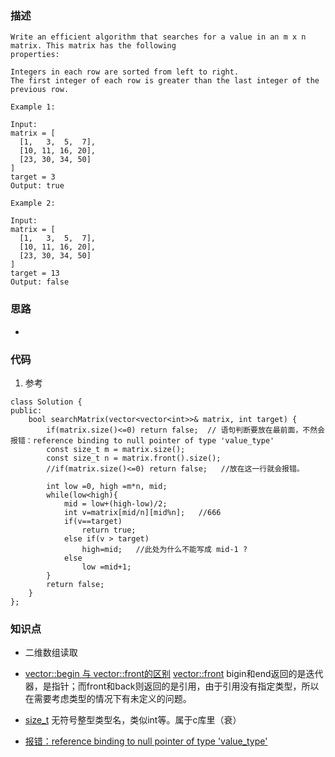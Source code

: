 ### 描述
```
Write an efficient algorithm that searches for a value in an m x n matrix. This matrix has the following 
properties:

Integers in each row are sorted from left to right.
The first integer of each row is greater than the last integer of the previous row.

Example 1:

Input:
matrix = [
  [1,   3,  5,  7],
  [10, 11, 16, 20],
  [23, 30, 34, 50]
]
target = 3
Output: true

Example 2:

Input:
matrix = [
  [1,   3,  5,  7],
  [10, 11, 16, 20],
  [23, 30, 34, 50]
]
target = 13
Output: false
```

### 思路
* 



### 代码
1. 参考
```
class Solution {
public:
    bool searchMatrix(vector<vector<int>>& matrix, int target) {
        if(matrix.size()<=0) return false;  // 语句判断要放在最前面，不然会报错：reference binding to null pointer of type 'value_type'
        const size_t m = matrix.size();
        const size_t n = matrix.front().size();
        //if(matrix.size()<=0) return false;   //放在这一行就会报错。
        
        int low =0, high =m*n, mid;
        while(low<high){
            mid = low+(high-low)/2;
            int v=matrix[mid/n][mid%n];   //666
            if(v==target)
                return true;
            else if(v > target)
                high=mid;   //此处为什么不能写成 mid-1 ?
            else
                low =mid+1;
        }     
        return false;
    }
};
```



### 知识点
* 二维数组读取
* [vector::begin 与 vector::front的区别](https://blog.csdn.net/liangzhaoyang1/article/details/51853686)
  [vector::front](http://www.cplusplus.com/reference/vector/vector/front/)
  bigin和end返回的是迭代器，是指针；而front和back则返回的是引用，由于引用没有指定类型，所以在需要考虑类型的情况下有未定义的问题。

* [size_t](http://www.cplusplus.com/reference/cstddef/size_t/?kw=size_t) 无符号整型类型名，类似int等。属于c库里（衰）
* [报错：reference binding to null pointer of type 'value_type'](https://blog.csdn.net/m0_38088298/article/details/79249044)

